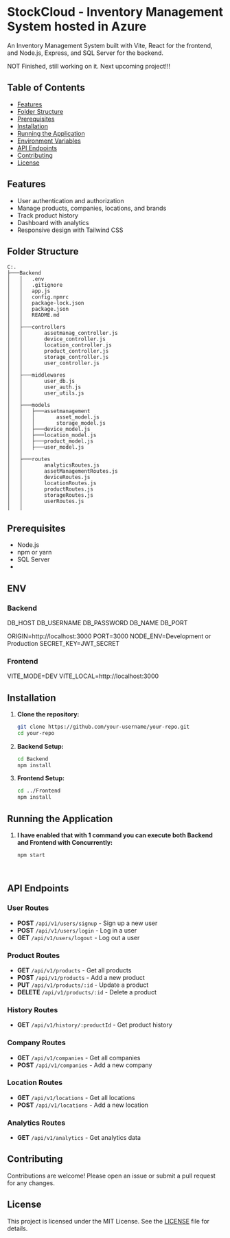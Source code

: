  
# StockCloud - Inventory Management System hosted in Azure

An Inventory Management System built with Vite, React for the frontend, and Node.js, Express, and SQL Server for the backend.

NOT Finished, still working on it. Next upcoming project!!!

## Table of Contents

- [Features](#features)
- [Folder Structure](#folder-structure)
- [Prerequisites](#prerequisites)
- [Installation](#installation)
- [Running the Application](#running-the-application)
- [Environment Variables](#environment-variables)
- [API Endpoints](#api-endpoints)
- [Contributing](#contributing)
- [License](#license)

## Features

- User authentication and authorization
- Manage products, companies, locations, and brands
- Track product history
- Dashboard with analytics
- Responsive design with Tailwind CSS

## Folder Structure

```plaintext
C:.
├───Backend
│   │   .env
│   │   .gitignore
│   │   app.js
│   │   config.npmrc
│   │   package-lock.json
│   │   package.json
│   │   README.md
│   │
│   ├───controllers
│   │       assetmanag_controller.js
│   │       device_controller.js
│   │       location_controller.js
│   │       product_controller.js
│   │       storage_controller.js
│   │       user_controller.js
│   │   
│   ├───middlewares
│   │       user_db.js
│   │       user_auth.js
│   │       user_utils.js
│   │
│   ├───models
│   │   ├───assetmanagement
│   │   │       asset_model.js
│   │   │       storage_model.js
│   │   ├───device_model.js
│   │   ├───location_model.js
│   │   ├───product_model.js
│   │   ├───user_model.js
│   │
│   ├───routes
│   │       analyticsRoutes.js
│   │       assetManagementRoutes.js
│   │       deviceRoutes.js
│   │       locationRoutes.js
│   │       productRoutes.js
│   │       storageRoutes.js
│   │       userRoutes.js
│   │

```

## Prerequisites

- Node.js
- npm or yarn
- SQL Server
- 

## ENV

### Backend
DB_HOST
DB_USERNAME
DB_PASSWORD
DB_NAME
DB_PORT

ORIGIN=http://localhost:3000
PORT=3000
NODE_ENV=Development or Production
SECRET_KEY=JWT_SECRET


### Frontend

VITE_MODE=DEV
VITE_LOCAL=http://localhost:3000

## Installation

1. **Clone the repository:**
   ```bash
   git clone https://github.com/your-username/your-repo.git
   cd your-repo
   ```

2. **Backend Setup:**
   ```bash
   cd Backend
   npm install
   ```

3. **Frontend Setup:**
   ```bash
   cd ../Frontend
   npm install
   ```

## Running the Application

1. **I have enabled that with 1 command you can execute both Backend and Frontend with Concurrently:**
   ```bash
   npm start
   ```

   ```


## API Endpoints

### User Routes

- **POST** `/api/v1/users/signup` - Sign up a new user
- **POST** `/api/v1/users/login` - Log in a user
- **GET** `/api/v1/users/logout` - Log out a user

### Product Routes

- **GET** `/api/v1/products` - Get all products
- **POST** `/api/v1/products` - Add a new product
- **PUT** `/api/v1/products/:id` - Update a product
- **DELETE** `/api/v1/products/:id` - Delete a product

### History Routes

- **GET** `/api/v1/history/:productId` - Get product history

### Company Routes

- **GET** `/api/v1/companies` - Get all companies
- **POST** `/api/v1/companies` - Add a new company

### Location Routes

- **GET** `/api/v1/locations` - Get all locations
- **POST** `/api/v1/locations` - Add a new location

### Analytics Routes

- **GET** `/api/v1/analytics` - Get analytics data

## Contributing

Contributions are welcome! Please open an issue or submit a pull request for any changes.

## License

This project is licensed under the MIT License. See the [LICENSE](LICENSE) file for details.

